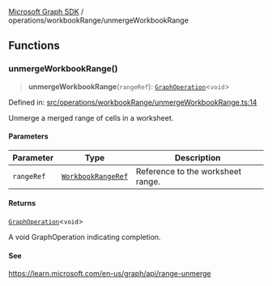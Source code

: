 [Microsoft Graph SDK](../../README.md) / operations/workbookRange/unmergeWorkbookRange

## Functions

### unmergeWorkbookRange()

> **unmergeWorkbookRange**(`rangeRef`): [`GraphOperation`](../../GraphOperation.md#graphoperation)\<`void`\>

Defined in: [src/operations/workbookRange/unmergeWorkbookRange.ts:14](https://github.com/Future-Secure-AI/microsoft-graph/blob/main/src/operations/workbookRange/unmergeWorkbookRange.ts#L14)

Unmerge a merged range of cells in a worksheet.

#### Parameters

| Parameter | Type | Description |
| ------ | ------ | ------ |
| `rangeRef` | [`WorkbookRangeRef`](../../WorkbookRangeRef.md#workbookrangeref) | Reference to the worksheet range. |

#### Returns

[`GraphOperation`](../../GraphOperation.md#graphoperation)\<`void`\>

A void GraphOperation indicating completion.

#### See

https://learn.microsoft.com/en-us/graph/api/range-unmerge
